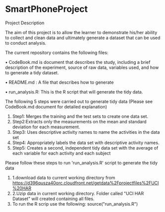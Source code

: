 SmartPhoneProject
=================

Project Description

The aim of this project is to allow the learner to demonstrate his/her ability to collect and clean data and  ultimately generate a dataset that can be used to conduct analysis. 

 The current repository contains the following files:

• CodeBook.md is document that describes the study, including a brief description of the experiment, source of raw data, variables used, and how to generate a tidy dataset. 

• README.md :  A file that describes how to generate

• run_analysis.R: This is the R script that will generate the tidy data.

The following 5 steps were carried out to generate tidy data (Please see CodeBook.md document for detailed explanation)

1.	Step1: Merges the training and the test sets to create one data set.
2.	Step2:Extracts only the measurements on the mean and standard deviation for each measurement. 
3.	Step3: Uses descriptive activity names to name the activities in the data set
4.	Step4: Appropriately labels the data set with descriptive activity names. 
5.	Step5: Creates a second, independent tidy data set with the average of each variable for each activity and each subject

Please follow these steps to run 'run_analysis.R' script to generate the tidy data

1.	1.download data to current working directory from https://d396qusza40orc.cloudfront.net/getdata%2Fprojectfiles%2FUCI%20HAR
2.	2.Uzip data in current working directory. Folder called "UCI HAR Dataset" will created containing all files.
3.	To run the R scrip use the following: source("run_analysis.R")
